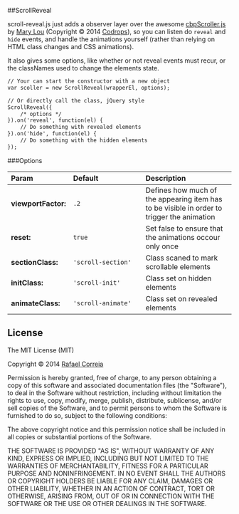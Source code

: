 ##ScrollReveal

scroll-reveal.js just adds a observer layer over the awesome [cbpScroller.js](http://tympanus.net/codrops/2013/07/18/on-scroll-effect-layout/) by [Mary Lou](https://twitter.com/crnacura) (Copyright © 2014 [Codrops](http://tympanus.net/codrops/)), so you can listen do `reveal` and `hide` events, and handle the animations yourself (rather than relying on HTML class changes and CSS animations).

It also gives some options, like whether or not reveal events must recur, or the classNames used to change the elements state.

```html
// Your can start the constructor with a new object
var scoller = new ScrollReveal(wrapperEl, options);

// Or directly call the class, jQuery style
ScrollReveal({
    /* options */    
}).on('reveal', function(el) {
    // Do something with revealed elements
}).on('hide', function(el) {
    // Do something with the hidden elements
});
```

###Options

| Param         | Default&nbsp;&nbsp;&nbsp;&nbsp;&nbsp;&nbsp;&nbsp;&nbsp;&nbsp;&nbsp;&nbsp;&nbsp;&nbsp;&nbsp;&nbsp;&nbsp;&nbsp;&nbsp;&nbsp;&nbsp;&nbsp;     | Description  |
|:--------------|:-------------|:-------------|
| **viewportFactor:**| `.2` | Defines how much of the appearing item has to be visible in order to trigger the animation
| **reset:**        | `true` | Set false to ensure that the animations occour only once |
| **sectionClass:** | `'scroll-section'` | Class scaned to mark scrollable elements | 
| **initClass:**    | `'scroll-init'`    | Class set on hidden elements |
| **animateClass:** | `'scroll-animate'` | Class set on revealed elements |


License
-------

The MIT License (MIT)

Copyright © 2014 [Rafael Correia](https://github.com/wgator)

Permission is hereby granted, free of charge, to any person obtaining a copy of this software and associated documentation files (the "Software"), to deal in the Software without restriction, including without limitation the rights to use, copy, modify, merge, publish, distribute, sublicense, and/or sell copies of the Software, and to permit persons to whom the Software is furnished to do so, subject to the following conditions:

The above copyright notice and this permission notice shall be included in all copies or substantial portions of the Software.

THE SOFTWARE IS PROVIDED "AS IS", WITHOUT WARRANTY OF ANY KIND, EXPRESS OR IMPLIED, INCLUDING BUT NOT LIMITED TO THE WARRANTIES OF MERCHANTABILITY, FITNESS FOR A PARTICULAR PURPOSE AND NONINFRINGEMENT. IN NO EVENT SHALL THE AUTHORS OR COPYRIGHT HOLDERS BE LIABLE FOR ANY CLAIM, DAMAGES OR OTHER LIABILITY, WHETHER IN AN ACTION OF CONTRACT, TORT OR OTHERWISE, ARISING FROM, OUT OF OR IN CONNECTION WITH THE SOFTWARE OR THE USE OR OTHER DEALINGS IN THE SOFTWARE.